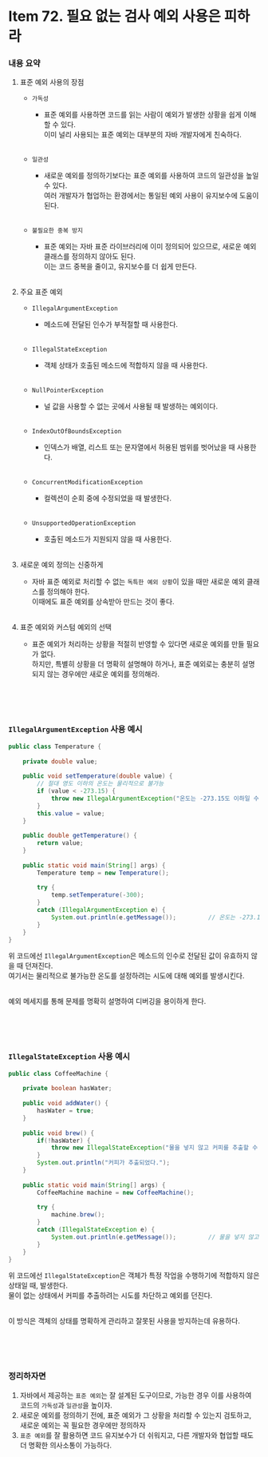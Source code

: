 # Item 72. 필요 없는 검사 예외 사용은 피하라

### 내용 요약 <br>
1. 표준 예외 사용의 장점
    - `가독성`
      - 표준 예외를 사용하면 코드를 읽는 사람이 예외가 발생한 상황을 쉽게 이해할 수 있다. <br>
        이미 널리 사용되는 표준 예외는 대부분의 자바 개발자에게 친숙하다. <br><br>

    - `일관성`
      - 새로운 예외를 정의하기보다는 표준 예외를 사용하여 코드의 일관성을 높일 수 있다. <br>
        여러 개발자가 협업하는 환경에서는 통일된 예외 사용이 유지보수에 도움이 된다. <br><br>

    - `불필요한 중복 방지`
      - 표준 예외는 자바 표준 라이브러리에 이미 정의되어 있으므로, 새로운 예외 클래스를 정의하지 않아도 된다. <br>
        이는 코드 중복을 줄이고, 유지보수를 더 쉽게 만든다. <br><br>

2. 주요 표준 예외
    - `IllegalArgumentException`
        - 메소드에 전달된 인수가 부적절할 때 사용한다. <br><br>

    - `IllegalStateException`
        - 객체 상태가 호출된 메소드에 적합하지 않을 때 사용한다. <br><br>

    - `NullPointerException`
        - 널 값을 사용할 수 없는 곳에서 사용될 때 발생하는 예외이다. <br><br>

    - `IndexOutOfBoundsException`
        - 인덱스가 배열, 리스트 또는 문자열에서 허용된 범위를 벗어났을 때 사용한다. <br><br>

    - `ConcurrentModificationException`
        - 컬렉션이 순회 중에 수정되었을 때 발생한다. <br><br>
    
    - `UnsupportedOperationException`
        - 호출된 메소드가 지원되지 않을 때 사용한다. <br><br>

3. 새로운 예외 정의는 신중하게
    - 자바 표준 예외로 처리할 수 없는 `독특한 예외 상황`이 있을 때만 새로운 예외 클래스를 정의해야 한다. <br>
      이때에도 표준 예외를 상속받아 만드는 것이 좋다. <br><br>


4. 표준 예외와 커스텀 예외의 선택
   - 표준 예외가 처리하는 상황을 적절히 반영할 수 있다면 새로운 예외를 만들 필요가 없다. <br>
     하지만, 특별히 상황을 더 명확히 설명해야 하거나, 표준 예외로는 충분히 설명되지 않는 경우에만 새로운 예외를 정의해라. <br><br>

<br><br>




### `IllegalArgumentException` 사용 예시
```java
public class Temperature {
    
    private double value;
    
    public void setTemperature(double value) {
        // 절대 영도 이하의 온도는 물리적으로 불가능
        if (value < -273.15) {
            throw new IllegalArgumentException("온도는 -273.15도 이하일 수 없다.");
        }
        this.value = value;
    }
    
    public double getTemperature() {
        return value;
    }
    
    public static void main(String[] args) {
        Temperature temp = new Temperature();
        
        try {
            temp.setTemperature(-300);
        }
        catch (IllegalArgumentException e) {
            System.out.println(e.getMessage());         // 온도는 -273.15도 이하일 수 없다.
        }
    }
}
```
위 코드에선 `IllegalArgumentException`은 메소드의 인수로 전달된 값이 유효하지 않을 때 던져진다. <br>
여기서는 물리적으로 불가능한 온도를 설정하려는 시도에 대해 예외를 발생시킨다. <br><br>

예외 메세지를 통해 문제를 명확히 설명하여 디버깅을 용이하게 한다. <br><br>

<br><br>



### `IllegalStateException` 사용 예시
```java
public class CoffeeMachine {
    
    private boolean hasWater;
    
    public void addWater() {
        hasWater = true;
    }
    
    public void brew() {
        if(!hasWater) {
            throw new IllegalStateException("물을 넣지 않고 커피를 추출할 수 없다.");
        }
        System.out.println("커피가 추출되었다.");
    }
    
    public static void main(String[] args) {
        CoffeeMachine machine = new CoffeeMachine();
        
        try {
            machine.brew();
        }
        catch (IllegalStateException e) {
            System.out.println(e.getMessage());         // 물을 넣지 않고 커피를 추출할 수 없다.
        }
    }
}
```
위 코드에선 `IllegalStateException`은 객체가 특정 작업을 수행하기에 적합하지 않은 상태일 때, 발생한다. <br>
물이 없는 상태에서 커피를 추출하려는 시도를 차단하고 예외를 던진다. <br><br>

이 방식은 객체의 상태를 명확하게 관리하고 잘못된 사용을 방지하는데 유용하다. <br><br>

<br><br>

### 정리하자면
1. 자바에서 제공하는 `표준 예외`는 잘 설계된 도구이므로, 가능한 경우 이를 사용하여 코드의 `가독성`과 `일관성`을 높이자.
2. 새로운 예외를 정의하기 전에, 표준 예외가 그 상황을 처리할 수 있는지 검토하고, 새로운 예외는 꼭 필요한 경우에만 정의하자
3. `표준 예외`를 잘 활용하면 코드 유지보수가 더 쉬워지고, 다른 개발자와 협업할 때도 더 명확한 의사소통이 가능하다.



